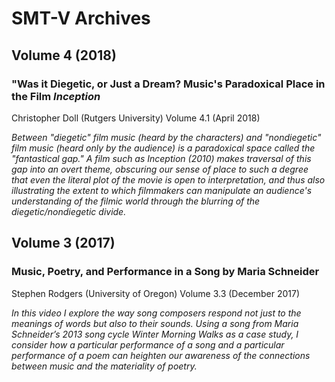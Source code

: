 # SMT-V Archives



## Volume 4 (2018)
### "Was it Diegetic, or Just a Dream? Music's Paradoxical Place in the Film *Inception* 
Christopher Doll (Rutgers University)
Volume 4.1 (April 2018)

*Between "diegetic" film music (heard by the characters) and "nondiegetic" film music (heard only by the audience) is a paradoxical space called the "fantastical gap." A film such as Inception (2010) makes traversal of this gap into an overt theme, obscuring our sense of place to such a degree that even the literal plot of the movie is open to interpretation, and thus also illustrating the extent to which filmmakers can manipulate an audience's understanding of the filmic world through the blurring of the diegetic/nondiegetic divide.*

## Volume 3 (2017)
### Music, Poetry, and Performance in a Song by Maria Schneider
Stephen Rodgers (University of Oregon)
Volume 3.3 (December 2017)

*In this video I explore the way song composers respond not just to the meanings of words but also to their sounds. Using a song from Maria Schneider’s 2013 song cycle Winter Morning Walks as a case study, I consider how a particular performance of a song and a particular performance of a poem can heighten our awareness of the connections between music and the materiality of poetry.*


